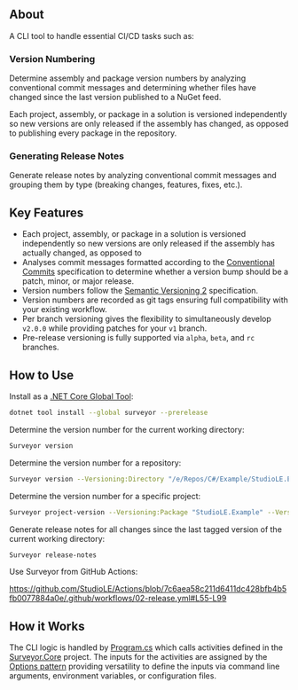 ## About

A CLI tool to handle essential CI/CD tasks such as:

### Version Numbering

Determine assembly and package version numbers by analyzing conventional commit messages and determining whether files have changed since the last version published to a NuGet feed.

Each project, assembly, or package in a solution is versioned independently so new versions are only released if the assembly has changed, as opposed to publishing every package in the repository.

### Generating Release Notes

Generate release notes by analyzing conventional commit messages and grouping them by type (breaking changes, features, fixes, etc.).


## Key Features

- Each project, assembly, or package in a solution is versioned independently so new versions are only released if the assembly has actually changed, as opposed to
- Analyses commit messages formatted according to the [Conventional Commits](https://www.conventionalcommits.org/en/v1.0.0/) specification to determine whether a version bump should be a patch, minor, or major release.
- Version numbers follow the [Semantic Versioning 2](https://semver.org/spec/v2.0.0.html) specification.
- Version numbers are recorded as git tags ensuring full compatibility with your existing workflow.
- Per branch versioning gives the flexibility to simultaneously develop `v2.0.0` while providing patches for your `v1` branch.
- Pre-release versioning is fully supported via `alpha`, `beta`, and `rc` branches.


## How to Use

Install as a [.NET Core Global Tool](https://learn.microsoft.com/en-us/dotnet/core/tools/global-tools-how-to-use):

```bash
dotnet tool install --global surveyor --prerelease
```

Determine the version number for the current working directory:

```bash
Surveyor version
```

Determine the version number for a repository:

```bash
Surveyor version --Versioning:Directory "/e/Repos/C#/Example/StudioLE.Example.Cli/src"
```

Determine the version number for a specific project:

```bash
Surveyor project-version --Versioning:Package "StudioLE.Example" --Versioning:Directory "/e/Repos/C#/Example/StudioLE.Example.Cli/src"
```

Generate release notes for all changes since the last tagged version of the current working directory:

```bash
Surveyor release-notes
```

Use Surveyor from GitHub Actions:

https://github.com/StudioLE/Actions/blob/7c6aea58c211d6411dc428bfb4b5fb0077884a0e/.github/workflows/02-release.yml#L55-L99


## How it Works

The CLI logic is handled by [Program.cs](Program.cs) which calls activities defined in the [Surveyor.Core](../../Surveyor.Core/src) project. The inputs for the activities are assigned by the [Options pattern](https://learn.microsoft.com/en-us/dotnet/core/extensions/options) providing versatility to define the inputs via command line arguments, environment variables, or configuration files.
